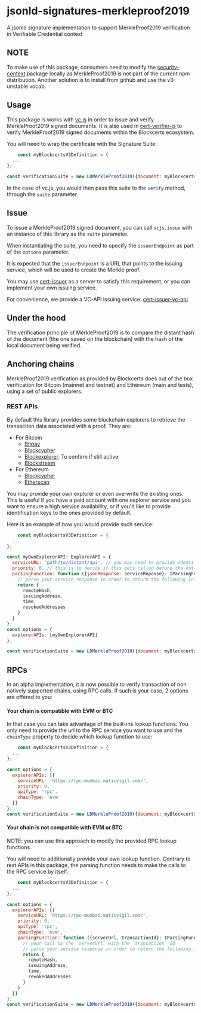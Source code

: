 # jsonld-signatures-merkleproof2019
A jsonld signature implementation to support MerkleProof2019 verification in Verifiable Credential context

## NOTE

To make use of this package, consumers need to modify the [security-context](https://www.npmjs.com/package/security-context) 
package locally as MerkleProof2019 is not part of the current npm distribution. Another solution is to install from github and use the v3-unstable vocab.

## Usage

This package is works with [vc.js](https://github.com/digitalbazaar/vc-js) in order to issue and 
verify MerkleProof2019 signed documents.
It is also used in [cert-verifier-js](https://github.com/blockchain-certificates/cert-verifier-js) 
to verify MerkleProof2019 signed documents within the Blockcerts ecosystem.
  
You will need to wrap the certificate with the Signature Suite:

```js
    const myBlockcertsV3Definition = {
  ...
};

const verificationSuite = new LDMerkleProof2019({document: myBlockcertsV3Definition});
```

In the case of vc.js, you would then pass this suite to the `verify` method, through the `suite` parameter.

## Issue
To issue a MerkleProof2019 signed document, you can call `vcjs.issue` with an instance of this library as
the `suite` parameter.

When instantiating the suite, you need to specify the `issuerEndpoint` as part of the `options` parameter.

It is expected that the `issuerEndpoint` is a URL that points to the issuing service, which will be used to create the Merkle proof.

You may use [cert-issuer](https://github.com/blockchain-certificates/cert-verifier-js) as a server to satisfy this requirement, 
or you can implement your own issuing service.

For convenience, we provide a VC-API issuing service: [cert-issuer-vc-api](https://github.com/blockchain-certificates/cert-issuer-vc-api).


## Under the hood
The verification principle of MerkleProof2019 is to compare the distant hash of the document 
(the one saved on the blockchain) with the hash of the local document being verified.

## Anchoring chains
MerkleProof2019 verification as provided by Blockcerts does out of the box verification for Bitcoin (mainnet and testnet) and Ethereum (main and tests), using a set of
public explorers.

### REST APIs
By default this library provides some blockchain explorers to retrieve the transaction data associated with a proof. They are:
- For Bitcoin
    - [Bitpay](https://bitpay.com/insight)
    - [Blockcypher](https://blockcypher.com)
    - [Blockexplorer](https://blockexplorer.com). To confirm if still active
    - [Blockstream](https://blockstream.info)
- For Ethereum
    - [Blockcypher](https://blockcypher.com)
    - [Etherscan](https://etherscan.io/)


You may provide your own explorer or even overwrite the existing ones. This is useful if you have a paid account with one explorer service and you want to ensure a high service availability,
or if you'd like to provide identification keys to the ones provided by default.

Here is an example of how you would provide such service:

```js
    const myBlockcertsV3Definition = {
  ...
};

const myOwnExplorerAPI: ExplorerAPI = {
  serviceURL: 'path/to/distant/api', // you may need to provide identification details here according to your service pattern
  priority: 0, // this is to decide if this gets called before the out-of-the-box services. 0 means your custom service is going to be called first, use 1 if you prefer the default explorers to be called first.
  parsingFunction: function ({jsonResponse: serviceReponse}: IParsingFunctionAPI): TransactionData { // only define this function when referring to a custom explorer
    // parse your service response in order to return the following information:
    return {
      remoteHash,
      issuingAddress,
      time,
      revokedAddresses
    }
  }
};
const options = {
  explorerAPIs: [myOwnExplorerAPI]
};

const verificationSuite = new LDMerkleProof2019({document: myBlockcertsV3Definition, options});
```

## RPCs
In an alpha implementation, it is now possible to verify transaction of non natively supported chains, using RPC calls.
If such is your case, 2 options are offered to you:

#### Your chain is compatible with EVM or BTC
In that case you can take advantage of the built-ins lookup functions. You only need to provide the url to the RPC service you want to use and the `chainType` property to decide which
lookup function to use:

```js
    const myBlockcertsV3Definition = {
  ...
};

const options = {
  explorerAPIs: [{
    serviceURL: 'https://rpc-mumbai.maticvigil.com/',
    priority: 0,
    apiType: 'rpc',
    chainType: 'evm'
  }]
};
const verificationSuite = new LDMerkleProof2019({document: myBlockcertsV3Definition, options});
```

#### Your chain is not compatible with EVM or BTC
NOTE: you can use this approach to modify the provided RPC lookup functions.

You will need to additionally provide your own lookup function. Contrary to rest APIs in this package, the parsing function needs to make the calls to the RPC service by itself.

```js
    const myBlockcertsV3Definition = {
  ...
};

const options = {
  explorerAPIs: [{
    serviceURL: 'https://rpc-mumbai.maticvigil.com/',
    priority: 0,
    apiType: 'rpc',
    chainType: 'evm',
    parsingFunction: function ({serverUrl, transactionId}: IParsingFunctionAPI): TransactionData { // note that function signature is different than for REST parsingFunctions
      // your call to the `serverUrl` with the `transaction` id
      // parse your service response in order to return the following information:
      return {
        remoteHash,
        issuingAddress,
        time,
        revokedAddresses
      }
    }
  }]
};
const verificationSuite = new LDMerkleProof2019({document: myBlockcertsV3Definition, options});
```
